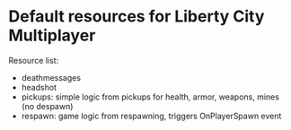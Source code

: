 # Default resources for Liberty City Multiplayer

Resource list:
 - deathmessages
 - headshot
 - pickups: simple logic from pickups for health, armor, weapons, mines (no despawn)
 - respawn: game logic from respawning, triggers OnPlayerSpawn event